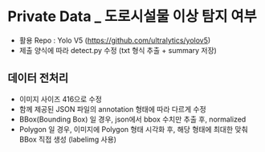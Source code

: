 # Private Data _ 도로시설물 이상 탐지 여부

- 활용 Repo : Yolo V5 (https://github.com/ultralytics/yolov5)
- 제출 양식에 따라 detect.py  수정 (txt 형식 추출 +  summary 저장)

## 데이터 전처리
- 이미지 사이즈 416으로 수정
- 함께 제공된 JSON 파일의 annotation 형태에 따라 다르게 수정
- BBox(Bounding Box) 일 경우, json에서 bbox 수치만 추출 후, normalized
- Polygon 일 경우, 이미지에 Polygon 형태 시각화 후, 해당 형태에 최대한 맞춰 BBox 직접 생성 (labelimg 사용)
